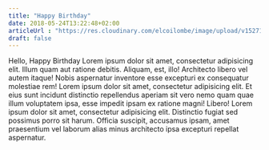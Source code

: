 ```yaml
---
title: "Happy Birthday"
date: 2018-05-24T13:22:48+02:00
articleUrl : "https://res.cloudinary.com/elcoilombe/image/upload/v1527161204/IdareToWrite/23414156_2025200377702162_1471768977_n.jpg"
draft: false
---
```


Hello, Happy Birthday Lorem ipsum dolor sit amet, consectetur adipisicing elit. Illum quam aut ratione debitis. Aliquam, est, illo! Architecto libero vel autem itaque! Nobis aspernatur inventore esse excepturi ex consequatur molestiae rem! Lorem ipsum dolor sit amet, consectetur adipisicing elit. <!--more -->Et eius sunt incidunt distinctio repellendus aperiam sit vero nemo quam quae illum voluptatem ipsa, esse impedit ipsam ex ratione magni! Libero! Lorem ipsum dolor sit amet, consectetur adipisicing elit. Distinctio fugiat sed possimus porro sit harum. Officia suscipit, accusamus ipsam, amet praesentium vel laborum alias minus architecto ipsa excepturi repellat aspernatur.
